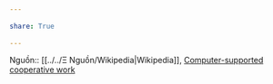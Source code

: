 ---  
share: True  
---  
Nguồn:: [[../../Ξ Nguồn/Wikipedia|Wikipedia]], [Computer-supported cooperative work](https://en.wikipedia.org/wiki/Computer-supported_cooperative_work#Standardization_in_information_infrastructure)  
